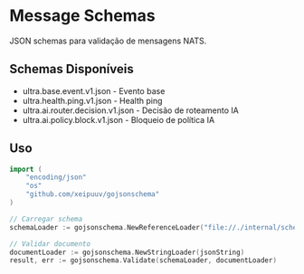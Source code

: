 # Message Schemas

JSON schemas para validação de mensagens NATS.

## Schemas Disponíveis

- ultra.base.event.v1.json - Evento base
- ultra.health.ping.v1.json - Health ping
- ultra.ai.router.decision.v1.json - Decisão de roteamento IA
- ultra.ai.policy.block.v1.json - Bloqueio de política IA

## Uso

```go
import (
    "encoding/json"
    "os"
    "github.com/xeipuuv/gojsonschema"
)

// Carregar schema
schemaLoader := gojsonschema.NewReferenceLoader("file://./internal/schemas/ultra.base.event.v1.json")

// Validar documento
documentLoader := gojsonschema.NewStringLoader(jsonString)
result, err := gojsonschema.Validate(schemaLoader, documentLoader)
```
